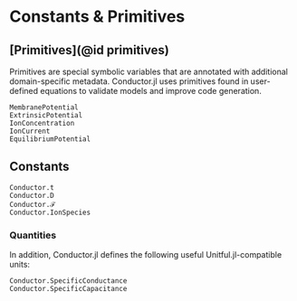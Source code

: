 # Constants & Primitives

## [Primitives](@id primitives)

Primitives are special symbolic variables that are annotated with additional domain-specific
metadata. Conductor.jl uses primitives found in user-defined equations to validate models
and improve code generation.

```@docs
MembranePotential
ExtrinsicPotential
IonConcentration
IonCurrent
EquilibriumPotential
```

## Constants

```@docs
Conductor.t
Conductor.D
Conductor.ℱ
Conductor.IonSpecies
```
### Quantities

In addition, Conductor.jl defines the following useful Unitful.jl-compatible units:

```@docs
Conductor.SpecificConductance
Conductor.SpecificCapacitance
```
